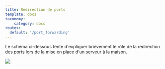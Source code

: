 ```yaml
---
title: Redirection de ports
template: docs
taxonomy:
    category: docs
routes:
  default: '/port_forwarding'
---
```


Le schéma ci-dessous tente d'expliquer brièvement le rôle de la redirection des
ports lors de la mise en place d'un serveur à la maison.

![](image://portForwarding_fr.png)

